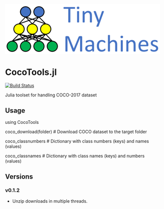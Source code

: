 ![alt text](https://github.com/cirobr/TinyMachines.jl/blob/main/images/logo-name-tm.png?raw=true)

# CocoTools.jl

[![Build Status](https://github.com/cirobr/CocoTools.jl/actions/workflows/CI.yml/badge.svg?branch=main)](https://github.com/cirobr/CocoTools.jl/actions/workflows/CI.yml?query=branch%3Amain)

Julia toolset for handling COCO-2017 dataset


## Usage
using CocoTools

coco_download(folder) # Download COCO dataset to the target folder

coco_classnumbers     # Dictionary with class numbers (keys) and names (values)

coco_classnames       # Dictionary with class names (keys) and numbers (values)


## Versions

### v0.1.2
* Unzip downloads in multiple threads.
